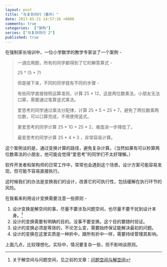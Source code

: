 ```yaml
---
layout: post
title: "与复杂同行（番外）"
date: 2017-05-21 14:57:18 +0800
comments: true
categories:  ["架构"]
series: ["与复杂同行 2"]
published: true
---
```


在强制家长培训中，一位小学数学的教学专家谈了一个案例 -

<!--more-->

> 一道应用题，所有的同学都得到了它的解答算式 -
>
> 25 * (5 + 7)
>
> 但是接下来，不同的同学就有不同的步骤 -
>
> 有些同学直接按照运算准则，计算 25 * 12，这是两位数乘法，小朋友无法口算，需要通过笔算竖式乘法。
>
> 爱思考的同学通过乘法分配律，计算 25 * 5 + 25 * 7，避免了两位数乘两位数，可以口算完成，不用使用竖式。
>
> 更爱思考的同学计算 25 * 10 + 25 * 2，难度进一步降低了。
>
> 最爱思考的同学计算 25 * 4 * 3 ，非常容易计算。

这个案例谈的是，通过变换计算的路径，避免复杂计算。（当然如果有可以秒算两位数乘法的小朋友，他可能会觉得“爱思考”的同学们不太好理解。）

软件开发者和架构师的日常工作中，常常也会遇到这个场景。设计方案可能容易发现，但可能不容易直接执行。

这时候我们的办法是变换我们的设计，改善它的可执行性，包括缓解在执行环节的风险。

在我看来利用设计变换需要注意一些原则 -

1. 设计变换是解空间的事，尽量不要涉及问题空间，也尽量不要干扰到设计本身。[^1]
2. 设计的变换需要有明确的目的。没事不要变换。这个目的要随时验证。
3. 设计的变换必须是等效的，不论怎么变，需要始终保证能解决最初的问题。
4. 设计的变换在这里实质是一种折中，跟所有折中一样，需要持续管理其影响。

上面几点，比较理想化。实际中，情况要复杂一些，但不影响谈原则。



[^1]: 关于解空间与问题空间，见之前的文章：[问题空间与解空间](/2016/08/14/question2/)

